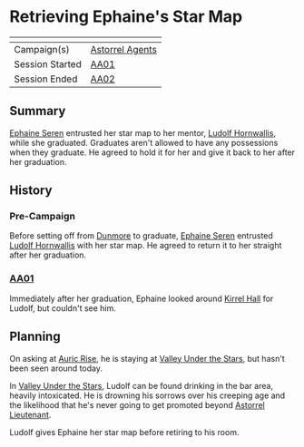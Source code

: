# Retrieving Ephaine's Star Map

| []() | |
| --- | --- |
| Campaign(s) | [Astorrel Agents](../README.md) |
| Session Started | [AA01](../sessions/AA01.md) |
| Session Ended | [AA02](../sessions/AA02.md) |

## Summary

[Ephaine Seren](../../../astarus/people/ephaine-seren.md) entrusted her star map to her mentor, [Ludolf Hornwallis](../../../astarus/people/ludolf-hornwallis.md), while she graduated. Graduates aren't allowed to have any possessions when they graduate. He agreed to hold it for her and give it back to her after her graduation.

## History

### Pre-Campaign

Before setting off from [Dunmore](../../../astarus/places/cities/dunmore.md) to graduate, [Ephaine Seren](../../../astarus/people/ephaine-seren.md) entrusted [Ludolf Hornwallis](../../../astarus/people/ludolf-hornwallis.md) with her star map. He agreed to return it to her straight after her graduation.

### [AA01](../sessions/AA01.md)

Immediately after her graduation, Ephaine looked around [Kirrel Hall](../../../astarus/places/buildings/kirrel-hall.md) for Ludolf, but couldn't see him.

## Planning

On asking at [Auric Rise](../../../astarus/places/buildings/auric-rise.md), he is staying at [Valley Under the Stars](../../../astarus/places/buildings/inns-taverns/valley-under-the-stars.md), but hasn't been seen around today.

In [Valley Under the Stars](../../../astarus/places/buildings/inns-taverns/valley-under-the-stars.md), Ludolf can be found drinking in the bar area, heavily intoxicated. He is drowning his sorrows over his creeping age and the likelihood that he's never going to get promoted beyond [Astorrel Lieutenant](../../../astarus/civilisations/kingdom-of-astor/organisations/astorrel/ranks/5-lieutenant.md).

Ludolf gives Ephaine her star map before retiring to his room.
